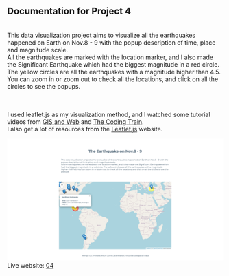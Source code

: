 ## Documentation for Project 4
<br>
This data visualization project aims to visualize all the earthquakes happened on Earth on Nov.8 - 9 with the popup description of time, place and magnitude scale.
        <br>All the earthquakes are marked with the location marker, and I also made the Significant Earthquake which 
        had the biggest magnitude in a red circle. The yellow circles are all the earthquakes with a magnitude higher than 4.5.
        You can zoom in or zoom out to check all the locations, and click on all the circles to see the popups.

<br><br>
I used leaflet.js as my visualization method, and I watched some tutorial videos from [GIS and Web](https://www.youtube.com/watch?v=Y2X21GvWRIA) and [The Coding Train](https://www.youtube.com/watch?v=nZaZ2dB6pow). <br>I also get a lot of resources from the [Leaflet.js](https://leafletjs.com/index.html) website.



![fullsizescreenshot](https://github.com/kanodesu/dvia-fall21/blob/master/04%20Geospatial/screenshot.png "fullsizescreenshot")
Live website: [04](https://kanodesu.github.io/dvia-fall21/04%20Geospatial/)


